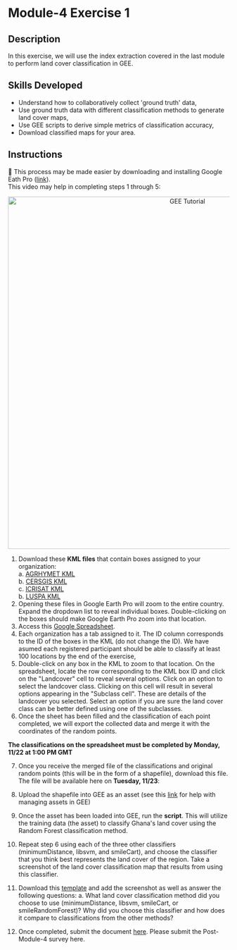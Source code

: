# Module-4 Exercise 1
## Description
In this exercise, we will use the index extraction covered in the last module to perform land cover classification in GEE.
## Skills Developed
- Understand how to collaboratively collect 'ground truth' data,
- Use ground truth data with different classification methods to generate land cover maps,
- Use GEE scripts to derive simple metrics of classification accuracy, 
- Download classified maps for your area.

## Instructions
📌 This process may be made easier by downloading and installing Google Eath Pro (<a href="https://www.google.com/earth/versions/#earth-pro">link</a>). <br>
This video may help in completing steps 1 through 5:

 <p align="center">
  <a href="https://mediasite.video.ufl.edu/Mediasite/Play/38ea2eb245184e9d8bab2a4c6fc28ed31d" target="_blank" rel="noopener">
    <img src="https://user-images.githubusercontent.com/84922404/142556118-d1429e06-8332-44c5-bc2e-9baa7b4f87af.png" alt= "GEE Tutorial" width="800">
  </a>
</p>


1. Download these **KML files** that contain boxes assigned to your organization: <br>
    a. [AGRHYMET KML](https://github.com/ecodynlab/GALUP/files/7565808/BOXES_AGRHYMET.zip) <br>
    b. [CERSGIS KML](https://github.com/ecodynlab/GALUP/files/7565809/BOXES_CERSGIS.zip) <br>
    c. [ICRISAT KML](https://github.com/ecodynlab/GALUP/files/7565810/BOXES_ICRISAT.zip) <br>
    b. [LUSPA KML](https://github.com/ecodynlab/GALUP/files/7565811/BOXES_LUSPA.zip) <br>
2. Opening these files in Google Earth Pro will zoom to the entire country. Expand the dropdown list to reveal individual boxes. Double-clicking on the boxes should make Google Earth Pro zoom into that location.
3. Access this [Google Spreadsheet](https://docs.google.com/spreadsheets/d/10JV0HxQAPhW3V7qjp5-bVLld8_-E8WhpeJayIAlVW2s/edit#gid=1266282790).
4. Each organization has a tab assigned to it. The ID column corresponds to the ID of the boxes in the KML (do not change the ID). We have asumed each registered participant should be able to classify at least 100 locations by the end of the exercise, 
5. Double-click on any box in the KML to zoom to that location. On the spreadsheet, locate the row corresponding to the KML box ID and click on the "Landcover" cell to reveal several options. Click on an option to select the landcover class. Clicking on this cell will result in several options appearing in the "Subclass cell". These are details of the landcover you selected. Select an option if you are sure the land cover class can be better defined using one of the subclasses.
6. Once the sheet has been filled and the classification of each point completed, we will export the collected data and merge it with the coordinates of the random points.

**The classifications on the spreadsheet must be completed by Monday, 11/22 at 1:00 PM GMT**

7. Once you receive the merged file of the classifications and original random points (this will be in the form of a shapefile), download this file. The file will be available here on **Tuesday, 11/23**: 

8. Upload the shapefile into GEE as an asset (see this [link](https://developers.google.com/earth-engine/guides/asset_manager) for help with managing assets in GEE)
9. Once the asset has been loaded into GEE, run the **script**. This will utilize the training data (the asset) to classify Ghana's land cover using the Random Forest classification method.
10. Repeat step 6 using each of the three other classifiers (minimumDistance, libsvm, and smileCart), and choose the classifier that you think best represents the land cover of the region. Take a screenshot of the land cover classification map that results from using this classifier.
11. Download this [template](https://github.com/SERVIR-WA/GALUP/files/7572994/WS2_M4E1_Template.docx) and add the screenshot as well as answer the following questions:
    a. What land cover classification method did you choose to use (minimumDistance, libsvm, smileCart, or smileRandomForest)? Why did you choose this classifier and how does it compare to classifications from the other methods?
12. Once completed, submit the document [here](https://github.com/SERVIR-WA/GALUP/issues/new?assignees=&labels=exercise+w2m4&template=w2m4-exercise-submission.md&title=Module+4+exercises+%5Breplace+with+your+name%5D). Please submit the Post-Module-4 survey here.
